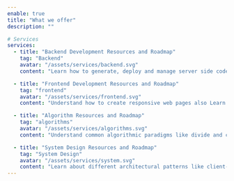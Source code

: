 ```yaml
---
enable: true
title: "What we offer"
description: ""

# Services
services:
  - title: "Backend Development Resources and Roadmap"
    tag: "Backend"
    avatar: "/assets/services/backend.svg"
    content: "Learn how to generate, deploy and manage server side codes and apis."

  - title: "Frontend Development Resources and Roadmap"
    tag: "frontend"
    avatar: "/assets/services/frontend.svg"
    content: "Understand how to create responsive web pages also Learn how to use popular frontend frameworks like React, Vue, and Angular."

  - title: "Algorithm Resources and Roadmap"
    tag: "algorithms"
    avatar: "/assets/services/algorithms.svg"
    content: "Understand common algorithmic paradigms like divide and conquer, dynamic programming, and greedy algorithms. Practice problem-solving on websites like LeetCode or HackerRank"

  - title: "System Design Resources and Roadmap"
    tag: "System Design"
    avatar: "/assets/services/system.svg"
    content: "Learn about different architectural patterns like client-server, microservices, and event-driven architecture. Practice designing systems based on realistic scenarios."
---
```

